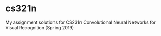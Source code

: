 # cs321n
My assignment solutions for CS231n Convolutional Neural Networks for Visual Recognition (Spring 2019)

